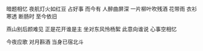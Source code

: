 暗题相忆
夜航灯火如红豆
占好事
而今有
人醉曲屏深
一片柳叶吹残酒
花带雨
衣衫寒透
断肠时
至今依旧
 
燕山别后颜难见
正是花开谁是主
坐对东风怜杨絮
此意向谁说
心事空相忆
 
今夜应歌
对月斟酒  当身已宿北斗 
 
 
 
 

